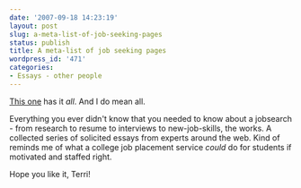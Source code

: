 ```yaml
---
date: '2007-09-18 14:23:19'
layout: post
slug: a-meta-list-of-job-seeking-pages
status: publish
title: A meta-list of job seeking pages
wordpress_id: '471'
categories:
- Essays - other people
---
```


[This one](http://fortifyservices.blogspot.com/2007/08/definitive-job-hunt-story-so-far.html) has it _all_. And I do mean all.

Everything you ever didn't know that you needed to know about a jobsearch - from research to resume to interviews to new-job-skills, the works. A collected series of solicited essays from experts around the web. Kind of reminds me of what a college job placement service _could_ do for students if motivated and staffed right.

Hope you like it, Terri!
